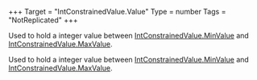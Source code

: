 +++
Target = "IntConstrainedValue.Value"
Type = number
Tags = "NotReplicated"
+++

Used to hold a integer value between [IntConstrainedValue.MinValue](https://developer.roblox.com/api-reference/property/IntConstrainedValue/MinValue) and [IntConstrainedValue.MaxValue](https://developer.roblox.com/api-reference/property/IntConstrainedValue/MaxValue).	Used to hold a integer value between [IntConstrainedValue.MinValue](https://developer.roblox.com/api-reference/property/IntConstrainedValue/MinValue) and [IntConstrainedValue.MaxValue](https://developer.roblox.com/api-reference/property/IntConstrainedValue/MaxValue).